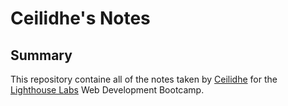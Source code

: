 # Ceilidhe's Notes

## Summary

This repository containe all of the notes taken by [Ceilidhe](https://github.com/cmaher15) for the [Lighthouse Labs](https://www.lighthouselabs.ca/) Web Development Bootcamp.

